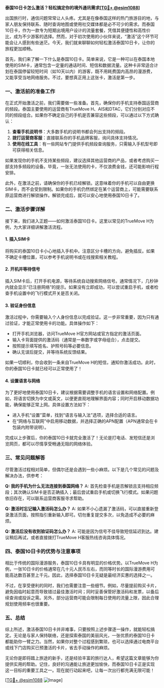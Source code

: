 **泰国10日卡怎么激活？轻松搞定你的境外通讯需求[[TG💪+ @esim1088](https://t.me/s/esim1088)]**

出国旅行时，通信问题常常让人头疼。尤其是在像泰国这样的热门旅游目的地，与家人朋友保持联系、随时查询地图或使用社交媒体都是必不可少的需求。而泰国10日卡，作为一款专为短期出境用户设计的流量套餐，凭借其便捷性和高性价比，成为不少游客的选择。然而，对于初次使用的小伙伴来说，“激活”这个环节可能会让人感到有些迷茫。今天，我们就来聊聊如何轻松激活泰国10日卡，让你的旅程更加顺畅。

首先，我们来了解一下什么是泰国10日卡。简单来说，它是一种可以在泰国本地使用的SIM卡，通常包含一定量的通话时间、短信和数据流量。这种卡非常适合计划在泰国停留较短时间（如10天以内）的游客，既不用耗费国内高昂的漫游费，又能享受当地网络服务。不过，要想真正用上这张卡，激活是第一步。

### **一、激活前的准备工作**

在正式开始激活之前，我们需要做一些准备。首先，确保你的手机支持泰国运营商的频段。泰国主要使用的运营商有TrueMove H、AIS和DTAC，它们分别对应不同的频段组合。如果你不确定自己的手机是否兼容这些频段，可以通过以下方式确认：

1. **查看手机说明书**：大多数手机的说明书都会列出支持的频段。
2. **拨打运营商客服**：直接联系你的手机品牌客服，询问具体支持情况。
3. **使用在线工具**：有一些网站专门提供手机频段查询服务，只需输入手机型号即可获得相关信息。

如果发现你的手机不支持某些频段，建议选择其他运营商的产品，或者考虑购买一部支持多频段的设备。毕竟，一张无法使用的卡，不仅浪费金钱，还可能影响行程安排。

此外，在激活之前，请确保你的手机已经解锁。这意味着你的手机可以自由更换SIM卡，而不会受到限制。如果你的手机仍然绑定在某个运营商上，可能需要联系原运营商进行解锁操作。解锁完成后，就可以安心地使用泰国10日卡了。

### **二、激活步骤详解**

接下来，我们进入正题——如何激活泰国10日卡。这里以常见的TrueMove H为例，为大家详细讲解激活流程。

#### **1. 插入SIM卡**
将购买的泰国10日卡小心地插入手机中。注意区分卡槽的方向，避免插反。如果不确定卡槽位置，可以参考手机说明书或在线搜索相关教程。

#### **2. 开机并等待信号**
插入SIM卡后，打开手机电源，等待系统自动搜索网络信号。通常情况下，几秒钟内就会显示“已注册网络”的提示。如果没有立即成功，可以尝试重启手机，或者检查手机设置中的飞行模式开关是否关闭。

#### **3. 验证身份信息**
激活过程中，你需要输入个人身份信息以完成验证。这一步非常重要，因为只有通过验证，才能正常使用卡的功能。具体操作如下：
- 打开手机浏览器，访问TrueMove H官方网站或官方指定的激活页面。
- 输入卡背面提供的激活码（通常是一串数字或字母组合），点击提交。
- 按照提示填写姓名、护照号码等必要信息。
- 确认无误后提交，并等待系统反馈结果。

如果一切顺利，你会收到一条来自TrueMove H的短信，通知你激活成功。此时，你的泰国10日卡就已经可以正常使用了！

#### **4. 设置语言与网络**
为了更好地使用泰国10日卡，建议根据需要调整手机的语言设置和网络配置。例如，将语言切换为中文或英文，以便更直观地理解界面内容；同时开启移动数据功能，确保能够正常上网。具体设置方法如下：
- 进入手机“设置”菜单，找到“语言与输入法”选项，选择合适的语言。
- 在“网络与互联网”中启用移动数据，并选择正确的APN配置（APN通常会在卡包装内附带说明）。

完成以上步骤后，你的泰国10日卡就完全激活了！无论是打电话、发短信还是浏览网页，都可以尽情享受畅通无阻的网络体验。

### **三、常见问题解答**

尽管激活过程相对简单，但偶尔还是会遇到一些小麻烦。以下是几个常见的问题及解决办法，供参考：

**Q: 我的手机为什么无法连接到泰国网络？**
A: 首先检查手机是否解锁且支持相应频段；其次确认SIM卡是否正确插入；最后尝试重启手机或切换飞行模式。如果问题依旧存在，可以联系运营商客服寻求帮助。

**Q: 激活时忘记输入激活码怎么办？**
A: 如果不小心遗漏了激活码，可以直接重新登录激活页面，按照指引重新输入即可。切勿重复提交多次，以免造成不必要的麻烦。

**Q: 激活后没有收到验证码怎么办？**
A: 可能是因为信号不佳导致短信延迟到达。建议稍后再试，或者直接拨打TrueMove H客服热线咨询具体情况。

### **四、泰国10日卡的优势与注意事项**

相比于传统的国际漫游服务，泰国10日卡具有明显的价格优势。以TrueMove H为例，一张10日卡的价格通常在几十元人民币左右，而同等时长的国际漫游费用可能高达数百甚至上千元。因此，选择泰国10日卡无疑是最经济实惠的选择之一。

不过，在享受便利的同时，我们也需要注意一些细节。例如，尽量提前购买卡片，避免因临时起意而导致错过最佳激活时间；同时妥善保管好激活码和发票，以备后续查询或投诉之需。另外，部分运营商可能会限制每日使用的流量上限，因此合理规划使用频率也很重要。

### **五、总结**

综上所述，激活泰国10日卡并非难事，只要按照上述步骤逐一操作，就能轻松搞定。无论是与家人保持联络，还是探索泰国的美丽风光，一张优质的泰国10日卡都能助你一臂之力。当然，如果你对整个过程感到繁琐，也可以选择通过电商平台或线下门店购买已预激活的卡片，省去手动操作的麻烦。

无论你是即将踏上旅途的新手，还是经验丰富的旅行达人，希望这篇文章能够为你提供实用的帮助。记住，良好的沟通能让旅途更加愉快，而泰国10日卡正是实现这一目标的重要工具之一。现在就行动起来吧，让每一次出行都充满无限可能！

[[TG💪+ @esim1088](https://t.me/s/esim1088) ![Image](https://i.postimg.cc/4NQfJmqS/Snipaste-2025-05-13-00-14-12.png)]